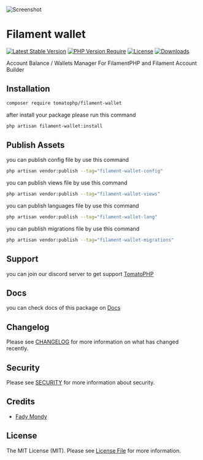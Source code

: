 ![Screenshot](https://github.com/tomatophp/filament-wallet/blob/master/arts/3x1io-tomato-wallet.jpg)

# Filament wallet

[![Latest Stable Version](https://poser.pugx.org/tomatophp/filament-wallet/version.svg)](https://packagist.org/packages/tomatophp/filament-wallet)
[![PHP Version Require](http://poser.pugx.org/tomatophp/filament-wallet/require/php)](https://packagist.org/packages/tomatophp/filament-wallet)
[![License](https://poser.pugx.org/tomatophp/filament-wallet/license.svg)](https://packagist.org/packages/tomatophp/filament-wallet)
[![Downloads](https://poser.pugx.org/tomatophp/filament-wallet/d/total.svg)](https://packagist.org/packages/tomatophp/filament-wallet)

Account Balance / Wallets Manager For FilamentPHP and Filament Account Builder

## Installation

```bash
composer require tomatophp/filament-wallet
```
after install your package please run this command

```bash
php artisan filament-wallet:install
```

## Publish Assets

you can publish config file by use this command

```bash
php artisan vendor:publish --tag="filament-wallet-config"
```

you can publish views file by use this command

```bash
php artisan vendor:publish --tag="filament-wallet-views"
```

you can publish languages file by use this command

```bash
php artisan vendor:publish --tag="filament-wallet-lang"
```

you can publish migrations file by use this command

```bash
php artisan vendor:publish --tag="filament-wallet-migrations"
```

## Support

you can join our discord server to get support [TomatoPHP](https://discord.gg/Xqmt35Uh)

## Docs

you can check docs of this package on [Docs](https://docs.tomatophp.com/plugins/laravel-package-generator)

## Changelog

Please see [CHANGELOG](CHANGELOG.md) for more information on what has changed recently.

## Security

Please see [SECURITY](SECURITY.md) for more information about security.

## Credits

- [Fady Mondy](mailto:info@3x1.io)

## License

The MIT License (MIT). Please see [License File](LICENSE.md) for more information.
